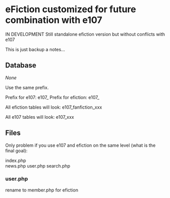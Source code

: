 # eFiction customized for future combination with e107

IN DEVELOPMENT Still standalone efiction version but without conflicts with e107

This is just backup a notes...


## Database 
*None*

Use the same prefix.

Prefix for e107: e107_
Prefix for efiction:  e107_ 

All efiction tables will look:
e107_fanfiction_xxx

All e107 tables will look:
e107_xxx

## Files

Only problem if you use e107 and efiction on the same level (what is the final goal):

index.php  
news.php
user.php
search.php

### user.php
rename to member.php for efiction




